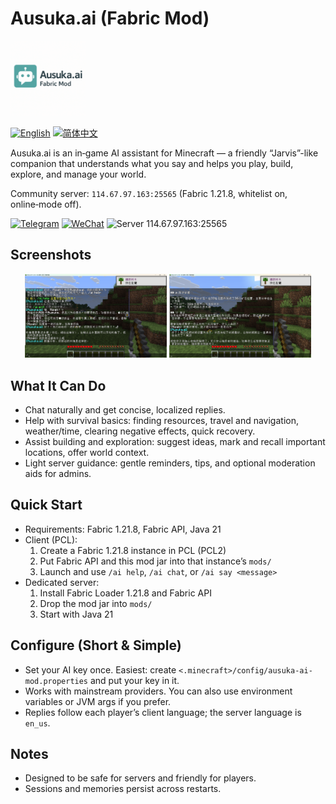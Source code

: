 # Ausuka.ai (Fabric Mod)

<img src="src/main/resources/assets/ausuka-ai-mod/icon.png" alt="Ausuka.ai" width="120"/>

<a href="README.md"><img src="https://img.shields.io/badge/Language-English-blue?style=flat-square" alt="English"/></a>
<a href="README.zh-CN.md"><img src="https://img.shields.io/badge/语言-简体中文-green?style=flat-square" alt="简体中文"/></a>

Ausuka.ai is an in‑game AI assistant for Minecraft — a friendly “Jarvis”-like companion that understands what you say and helps you play, build, explore, and manage your world.

Community server: `114.67.97.163:25565` (Fabric 1.21.8, whitelist on, online‑mode off).

<a href="https://t.me/AusukaMisaki"><img src="https://img.shields.io/badge/Telegram-@AusukaMisaki-27A1E3?logo=telegram&style=flat-square" alt="Telegram"/></a>
<a href="https://weixin.qq.com/"><img src="https://img.shields.io/badge/WeChat-Misaki030112-07C160?logo=wechat&style=flat-square" alt="WeChat"/></a>
<a><img src="https://img.shields.io/badge/Server-114.67.97.163%3A25565-7A39FF?logo=minecraft&style=flat-square" alt="Server 114.67.97.163:25565"/></a>

## Screenshots
<p align="center">
  <img src="docs/images/example1.png" alt="In-game AI chat and actions" width="45%"/>
  <img src="docs/images/example2.png" alt="AI tips, markers, and guidance" width="45%"/>
</p>

## What It Can Do
- Chat naturally and get concise, localized replies.
- Help with survival basics: finding resources, travel and navigation, weather/time, clearing negative effects, quick recovery.
- Assist building and exploration: suggest ideas, mark and recall important locations, offer world context.
- Light server guidance: gentle reminders, tips, and optional moderation aids for admins.

## Quick Start
- Requirements: Fabric 1.21.8, Fabric API, Java 21
- Client (PCL):
  1) Create a Fabric 1.21.8 instance in PCL (PCL2)
  2) Put Fabric API and this mod jar into that instance’s `mods/`
  3) Launch and use `/ai help`, `/ai chat`, or `/ai say <message>`
- Dedicated server:
  1) Install Fabric Loader 1.21.8 and Fabric API
  2) Drop the mod jar into `mods/`
  3) Start with Java 21

## Configure (Short & Simple)
- Set your AI key once. Easiest: create `<.minecraft>/config/ausuka-ai-mod.properties` and put your key in it.
- Works with mainstream providers. You can also use environment variables or JVM args if you prefer.
- Replies follow each player’s client language; the server language is `en_us`.

## Notes
- Designed to be safe for servers and friendly for players.
- Sessions and memories persist across restarts.
